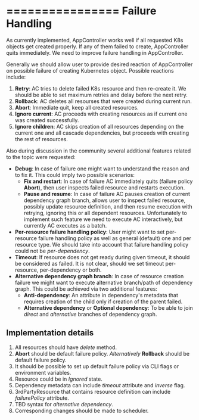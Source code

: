 ================
Failure Handling
================

As currently implemented, AppController works well if all requested K8s objects get created properly.
If any of them failed to create, AppController quits immediately. We need to improve failure handling in 
AppController.

Generally we should allow user to provide desired reaction of AppController on possible failure of creating
Kubernetes object. Possible reactions include:

 1. **Retry**: AC tries to delete failed K8s resource and then re-create it. We should be able to set maximum retries and delay before the next retry.
 2. **Rollback**: AC deletes all resourses that were created during current run.
 3. **Abort**: Immediate quit, keep all created resources.
 4. **Ignore current**: AC proceeds with creating resources as if current one was created successfully.
 5. **Ignore children**: AC skips creation of all resources depending on the current one and all cascade dependencies, but proceeds with creating the rest of resources.

Also during discussion in the community several additional features related  to the topic were requested:

 - **Debug**: In case of failure one might want to understand the reason and to fix it. This could imply two possible scenarios:
    - **Fix and restart**: In case of failure AC immediately quits (failure policy **Abort**), then user inspects failed resource and restarts execution.
    - **Pause and resume**: In case of failure AC pauses creation of current dependency graph branch, allows user to inspect failed resource, possibly update resource definition, and then resume execution with retrying, ignoring this or all dependent resources. Unfortunately to implement such feature we need to execute AC interactively, but currently AC executes as a batch.
 - **Per-resource failure handling policy**: User might want to set per-resource failure handling policy as well as general (default) one and per resource type. We should take into account that failure handling policy could not be _per-dependency_.
 - **Timeout**: If resource does not get ready during given timeout, it should be considered as failed. It is not clear, should we set timeout per-resource, per-dependency or both.
 - **Alternative dependency graph branch**: In case of resource creation failure we might want to execute alternative branch/path of dependency graph. This could be achieved via two additional features:
    - **Anti-dependency**: An attribute in dependency's metadata that requires creation of the child only if creation of the parent failed.
    - **Alternative dependency** or **Optional dependency**: To be able to join _direct_ and _alternative_ branches of dependency graph.

Implementation details
----------------------

1. All resources should have _delete_ method.
2. **Abort** should be default failure policy. _Alternatively_ **Rollback** should be default failure policy.
3. It should be possible to set up default failure policy via CLI flags or environment variables.
4. Resource could be in _Ignored_ state.
5. Dependency metadata can include _timeout_ attribute and _inverse_ flag.
6. 3rdPartyResource that contains resource definition can include _failurePolicy_ attribute. 
7. TBD syntax for _alternative dependency_.
8. Corresponding changes should be made to scheduler.
